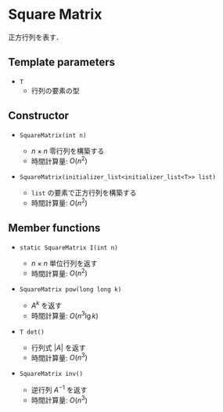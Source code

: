 # Square Matrix

正方行列を表す．

## Template parameters

- `T`
    - 行列の要素の型

## Constructor

- `SquareMatrix(int n)`
    - $n \times n$ 零行列を構築する
    - 時間計算量: $O(n^2)$

- `SquareMatrix(initializer_list<initializer_list<T>> list)`
    - `list` の要素で正方行列を構築する
    - 時間計算量: $O(n^2)$

## Member functions

- `static SquareMatrix I(int n)`
    - $n \times n$ 単位行列を返す
    - 時間計算量: $O(n^2)$

- `SquareMatrix pow(long long k)`
    - $A^k$ を返す
    - 時間計算量: $O(n^3 \lg k)$

- `T det()`
    - 行列式 $|A|$ を返す
    - 時間計算量: $O(n^3)$

- `SquareMatrix inv()`
    - 逆行列 $A^{-1}$ を返す
    - 時間計算量: $O(n^3)$